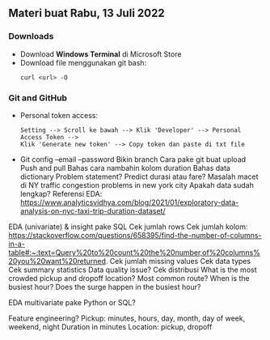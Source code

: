 ## Materi buat Rabu, 13 Juli 2022
### Downloads
* Download **Windows Terminal** di Microsoft Store
* Download file menggunakan git bash: 
    ```
    curl <url> -O
    ```

### Git and GitHub    
* Personal token access: 
    ```
    Setting --> Scroll ke bawah --> Klik 'Developer' --> Personal Access Token --> 
    Klik 'Generate new token' --> Copy token dan paste di txt file
    ```
* Git config –email –password
Bikin branch
Cara pake git buat upload
Push and pull
Bahas cara nambahin kolom duration
Bahas data dictionary
Problem statement? Predict durasi atau fare? 
Masalah macet di NY
traffic congestion problems in new york city
Apakah data sudah lengkap?
Referensi EDA: 
https://www.analyticsvidhya.com/blog/2021/01/exploratory-data-analysis-on-nyc-taxi-trip-duration-dataset/

EDA (univariate) & insight pake SQL
Cek jumlah rows
Cek jumlah kolom: https://stackoverflow.com/questions/658395/find-the-number-of-columns-in-a-table#:~:text=Query%20to%20count%20the%20number,of%20columns%20you%20want%20returned.
Cek jumlah missing values
Cek data types
Cek summary statistics
Data quality issue?
Cek distribusi
What is the most crowded pickup and dropoff location? Most common route?
When is the busiest hour?
Does the surge happen in the busiest hour?


EDA multivariate pake Python or SQL?

Feature engineering?
Pickup: minutes, hours, day, month, day of week, weekend, night
Duration in minutes
Location: pickup, dropoff
